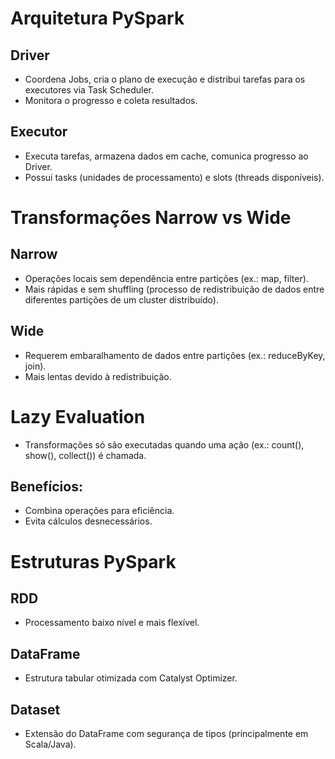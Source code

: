 # Arquitetura PySpark

## Driver
- Coordena Jobs, cria o plano de execução e distribui tarefas para os executores via Task Scheduler.
- Monitora o progresso e coleta resultados.

## Executor
- Executa tarefas, armazena dados em cache, comunica progresso ao Driver.
- Possui tasks (unidades de processamento) e slots (threads disponíveis).

# Transformações Narrow vs Wide

## Narrow
- Operações locais sem dependência entre partições (ex.: map, filter).
- Mais rápidas e sem shuffling (processo de redistribuição de dados entre diferentes partições de um cluster distribuído).

## Wide
- Requerem embaralhamento de dados entre partições (ex.: reduceByKey, join).
- Mais lentas devido à redistribuição.

# Lazy Evaluation

- Transformações só são executadas quando uma ação (ex.: count(), show(), collect()) é chamada.
  
## Benefícios:
- Combina operações para eficiência.
- Evita cálculos desnecessários.


# Estruturas PySpark

## RDD
- Processamento baixo nível e mais flexível.

## DataFrame
- Estrutura tabular otimizada com Catalyst Optimizer.

## Dataset
- Extensão do DataFrame com segurança de tipos (principalmente em Scala/Java).

